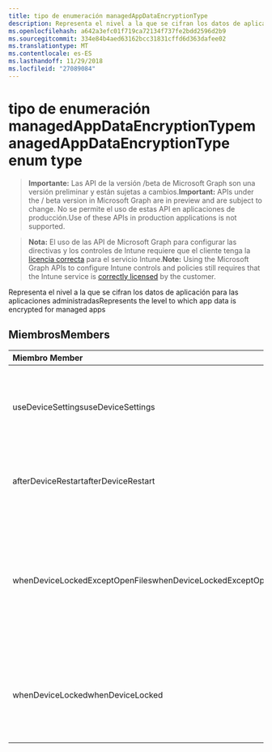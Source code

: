 ```yaml
---
title: tipo de enumeración managedAppDataEncryptionType
description: Representa el nivel a la que se cifran los datos de aplicación para las aplicaciones administradas
ms.openlocfilehash: a642a3efc01f719ca72134f737fe2bdd2596d2b9
ms.sourcegitcommit: 334e84b4aed63162bcc31831cffd6d363dafee02
ms.translationtype: MT
ms.contentlocale: es-ES
ms.lasthandoff: 11/29/2018
ms.locfileid: "27089084"
---
```

# <a name="managedappdataencryptiontype-enum-type"></a><span data-ttu-id="6bdf9-103">tipo de enumeración managedAppDataEncryptionType</span><span class="sxs-lookup"><span data-stu-id="6bdf9-103">managedAppDataEncryptionType enum type</span></span>

> <span data-ttu-id="6bdf9-104">**Importante:** Las API de la versión /beta de Microsoft Graph son una versión preliminar y están sujetas a cambios.</span><span class="sxs-lookup"><span data-stu-id="6bdf9-104">**Important:** APIs under the / beta version in Microsoft Graph are in preview and are subject to change.</span></span> <span data-ttu-id="6bdf9-105">No se permite el uso de estas API en aplicaciones de producción.</span><span class="sxs-lookup"><span data-stu-id="6bdf9-105">Use of these APIs in production applications is not supported.</span></span>

> <span data-ttu-id="6bdf9-106">**Nota:** El uso de las API de Microsoft Graph para configurar las directivas y los controles de Intune requiere que el cliente tenga la [licencia correcta](https://go.microsoft.com/fwlink/?linkid=839381) para el servicio Intune.</span><span class="sxs-lookup"><span data-stu-id="6bdf9-106">**Note:** Using the Microsoft Graph APIs to configure Intune controls and policies still requires that the Intune service is [correctly licensed](https://go.microsoft.com/fwlink/?linkid=839381) by the customer.</span></span>

<span data-ttu-id="6bdf9-107">Representa el nivel a la que se cifran los datos de aplicación para las aplicaciones administradas</span><span class="sxs-lookup"><span data-stu-id="6bdf9-107">Represents the level to which app data is encrypted for managed apps</span></span>
## <a name="members"></a><span data-ttu-id="6bdf9-108">Miembros</span><span class="sxs-lookup"><span data-stu-id="6bdf9-108">Members</span></span>
|<span data-ttu-id="6bdf9-109">Miembro	</span><span class="sxs-lookup"><span data-stu-id="6bdf9-109">Member</span></span>|<span data-ttu-id="6bdf9-110">Valor</span><span class="sxs-lookup"><span data-stu-id="6bdf9-110">Value</span></span>|<span data-ttu-id="6bdf9-111">Descripción</span><span class="sxs-lookup"><span data-stu-id="6bdf9-111">Description</span></span>|
|:---|:---|:---|
|<span data-ttu-id="6bdf9-112">useDeviceSettings</span><span class="sxs-lookup"><span data-stu-id="6bdf9-112">useDeviceSettings</span></span>|<span data-ttu-id="6bdf9-113">0</span><span class="sxs-lookup"><span data-stu-id="6bdf9-113">0</span></span>|<span data-ttu-id="6bdf9-114">Datos de aplicación se cifran en función de la configuración predeterminada en el dispositivo.</span><span class="sxs-lookup"><span data-stu-id="6bdf9-114">App data is encrypted based on the default settings on the device.</span></span>|
|<span data-ttu-id="6bdf9-115">afterDeviceRestart</span><span class="sxs-lookup"><span data-stu-id="6bdf9-115">afterDeviceRestart</span></span>|<span data-ttu-id="6bdf9-116">1</span><span class="sxs-lookup"><span data-stu-id="6bdf9-116">1</span></span>|<span data-ttu-id="6bdf9-117">Datos de aplicación se cifran cuando se reinicia el dispositivo.</span><span class="sxs-lookup"><span data-stu-id="6bdf9-117">App data is encrypted when the device is restarted.</span></span>|
|<span data-ttu-id="6bdf9-118">whenDeviceLockedExceptOpenFiles</span><span class="sxs-lookup"><span data-stu-id="6bdf9-118">whenDeviceLockedExceptOpenFiles</span></span>|<span data-ttu-id="6bdf9-119">2</span><span class="sxs-lookup"><span data-stu-id="6bdf9-119">2</span></span>|<span data-ttu-id="6bdf9-120">Datos de aplicación asociados con esta directiva se cifran cuando el dispositivo está bloqueado, excepto los datos de los archivos que están abiertos</span><span class="sxs-lookup"><span data-stu-id="6bdf9-120">App data associated with this policy is encrypted when the device is locked, except data in files that are open</span></span>|
|<span data-ttu-id="6bdf9-121">whenDeviceLocked</span><span class="sxs-lookup"><span data-stu-id="6bdf9-121">whenDeviceLocked</span></span>|<span data-ttu-id="6bdf9-122">3</span><span class="sxs-lookup"><span data-stu-id="6bdf9-122">3</span></span>|<span data-ttu-id="6bdf9-123">Datos de aplicación asociados con esta directiva se cifran cuando el dispositivo está bloqueado</span><span class="sxs-lookup"><span data-stu-id="6bdf9-123">App data associated with this policy is encrypted when the device is locked</span></span>|





